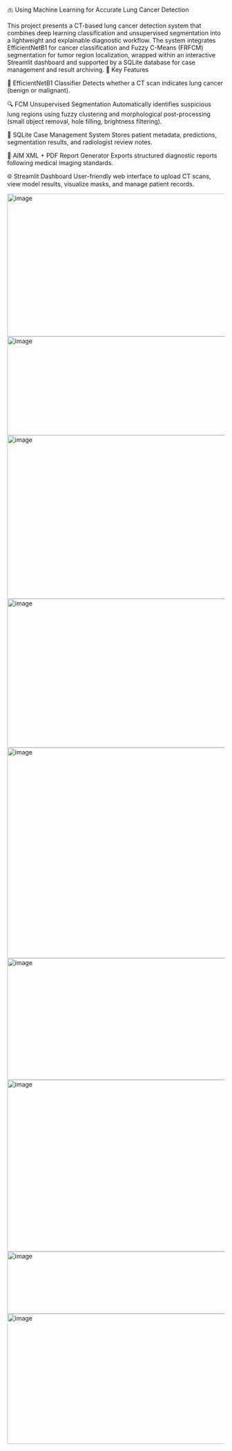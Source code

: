 🫁 Using Machine Learning for Accurate Lung Cancer Detection

This project presents a CT-based lung cancer detection system that combines deep learning classification and unsupervised segmentation into a lightweight and explainable diagnostic workflow. The system integrates EfficientNetB1 for cancer classification and Fuzzy C-Means (FRFCM) segmentation for tumor region localization, wrapped within an interactive Streamlit dashboard and supported by a SQLite database for case management and result archiving.
🚀 Key Features

🧠 EfficientNetB1 Classifier
Detects whether a CT scan indicates lung cancer (benign or malignant).

🔍 FCM Unsupervised Segmentation
Automatically identifies suspicious lung regions using fuzzy clustering and morphological post-processing (small object removal, hole filling, brightness filtering).

💾 SQLite Case Management System
Stores patient metadata, predictions, segmentation results, and radiologist review notes.

📄 AIM XML + PDF Report Generator
Exports structured diagnostic reports following medical imaging standards.

🌐 Streamlit Dashboard
User-friendly web interface to upload CT scans, view model results, visualize masks, and manage patient records.

<img width="771" height="331" alt="image" src="https://github.com/user-attachments/assets/b7098f98-1417-4ace-9af7-eb30e1d330c2" />
<img width="940" height="229" alt="image" src="https://github.com/user-attachments/assets/591c3349-ea36-4bf1-ae46-fd0c9edbfda6" />
<img width="733" height="379" alt="image" src="https://github.com/user-attachments/assets/673022e4-3a14-42cc-8488-86a45b003663" />
<img width="759" height="345" alt="image" src="https://github.com/user-attachments/assets/b929247b-f1b5-4264-b6b5-195787d5cb50" />
<img width="742" height="488" alt="image" src="https://github.com/user-attachments/assets/96eadf42-4747-4867-be61-721d9dfa0597" />
<img width="793" height="282" alt="image" src="https://github.com/user-attachments/assets/0ca0b440-071d-4c2d-a17b-20563c6742ca" />
<img width="735" height="398" alt="image" src="https://github.com/user-attachments/assets/245ba708-b2b2-41a1-ab2f-2467adaebbfb" />
<img width="940" height="144" alt="image" src="https://github.com/user-attachments/assets/263a5ddb-8237-4a50-9527-0a99e2cf615e" />
<img width="940" height="302" alt="image" src="https://github.com/user-attachments/assets/29facf4c-70de-4431-92f8-c9dde61d497e" />




